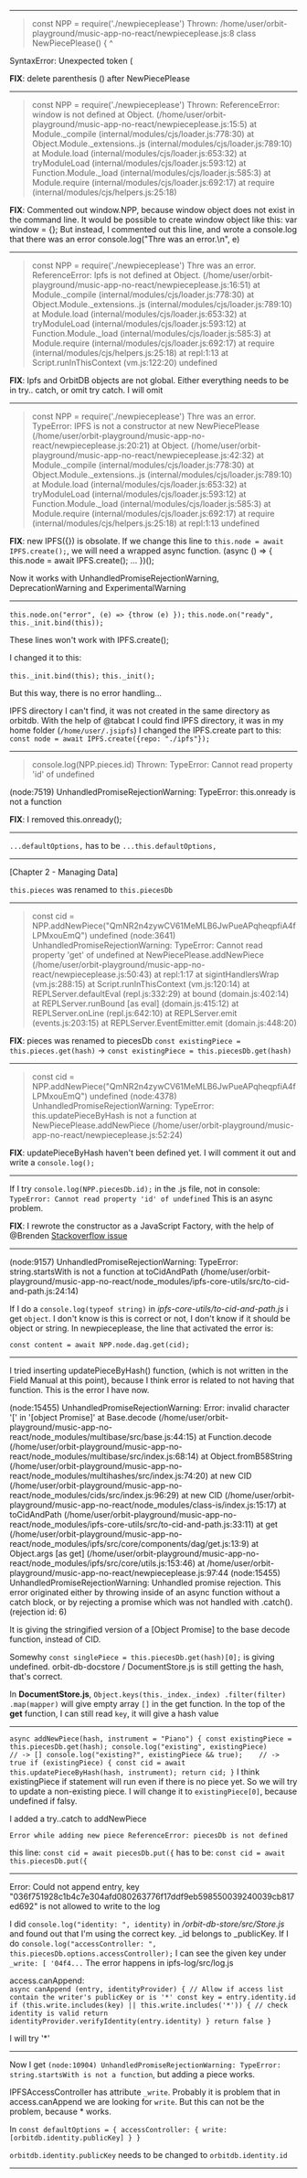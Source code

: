 -----------------------------

> const NPP = require('./newpieceplease')
Thrown:
/home/user/orbit-playground/music-app-no-react/newpieceplease.js:8
class NewPiecePlease() {
                    ^

SyntaxError: Unexpected token (
> 

__FIX__: delete parenthesis () after NewPiecePlease 

-----------------------------

> const NPP = require('./newpieceplease')
Thrown:
ReferenceError: window is not defined
    at Object.<anonymous> (/home/user/orbit-playground/music-app-no-react/newpieceplease.js:15:5)
    at Module._compile (internal/modules/cjs/loader.js:778:30)
    at Object.Module._extensions..js (internal/modules/cjs/loader.js:789:10)
    at Module.load (internal/modules/cjs/loader.js:653:32)
    at tryModuleLoad (internal/modules/cjs/loader.js:593:12)
    at Function.Module._load (internal/modules/cjs/loader.js:585:3)
    at Module.require (internal/modules/cjs/loader.js:692:17)
    at require (internal/modules/cjs/helpers.js:25:18)
> 

__FIX__: Commented out window.NPP, because window object does not exist in the command line. It would be possible to create window object like this: var window = {};
But instead, I commented out this line, and wrote a console.log that there was an error console.log("Thre was an error.\n", e)

-----------------------------

> const NPP = require('./newpieceplease')
Thre was an error.
 ReferenceError: Ipfs is not defined
    at Object.<anonymous> (/home/user/orbit-playground/music-app-no-react/newpieceplease.js:16:51)
    at Module._compile (internal/modules/cjs/loader.js:778:30)
    at Object.Module._extensions..js (internal/modules/cjs/loader.js:789:10)
    at Module.load (internal/modules/cjs/loader.js:653:32)
    at tryModuleLoad (internal/modules/cjs/loader.js:593:12)
    at Function.Module._load (internal/modules/cjs/loader.js:585:3)
    at Module.require (internal/modules/cjs/loader.js:692:17)
    at require (internal/modules/cjs/helpers.js:25:18)
    at repl:1:13
    at Script.runInThisContext (vm.js:122:20)
undefined

__FIX__: Ipfs and OrbitDB objects are not global. Either everything needs to be in try.. catch, or omit try catch. I will omit

-----------------------------

> const NPP = require('./newpieceplease')
Thre was an error.
 TypeError: IPFS is not a constructor
    at new NewPiecePlease (/home/user/orbit-playground/music-app-no-react/newpieceplease.js:20:21)
    at Object.<anonymous> (/home/user/orbit-playground/music-app-no-react/newpieceplease.js:42:32)
    at Module._compile (internal/modules/cjs/loader.js:778:30)
    at Object.Module._extensions..js (internal/modules/cjs/loader.js:789:10)
    at Module.load (internal/modules/cjs/loader.js:653:32)
    at tryModuleLoad (internal/modules/cjs/loader.js:593:12)
    at Function.Module._load (internal/modules/cjs/loader.js:585:3)
    at Module.require (internal/modules/cjs/loader.js:692:17)
    at require (internal/modules/cjs/helpers.js:25:18)
    at repl:1:13
undefined

__FIX__: new IPFS({}) is obsolate.
If we change this line to `this.node = await IPFS.create();`, we will need a wrapped async function.
(async () => {
    this.node = await IPFS.create();
    ...
})();

Now it works with UnhandledPromiseRejectionWarning, DeprecationWarning and ExperimentalWarning

-----------------------------

`this.node.on("error", (e) => {throw (e) });`
`this.node.on("ready", this._init.bind(this));`

These lines won't work with IPFS.create();

I changed it to this:

`this._init.bind(this);`
`this._init();`

But this way, there is no error handling...

IPFS directory I can't find, it was not created in the same directory as orbitdb.
With the help of @tabcat I could find IPFS directory, it was in my home folder (`/home/user/.jsipfs`)
I changed the IPFS.create part to this: `const node = await IPFS.create({repo: "./ipfs"});`

-----------------------------

> console.log(NPP.pieces.id)
Thrown:
TypeError: Cannot read property 'id' of undefined

(node:7519) UnhandledPromiseRejectionWarning: TypeError: this.onready is not a function

__FIX__: I removed this.onready();

-----------------------------

`...defaultOptions,`
has to be
`...this.defaultOptions,`

-----------------------------

[Chapter 2 - Managing Data]

`this.pieces` was renamed to `this.piecesDb`

-----------------------------

> const cid = NPP.addNewPiece("QmNR2n4zywCV61MeMLB6JwPueAPqheqpfiA4fLPMxouEmQ")
undefined
> (node:3641) UnhandledPromiseRejectionWarning: TypeError: Cannot read property 'get' of undefined
    at NewPiecePlease.addNewPiece (/home/user/orbit-playground/music-app-no-react/newpieceplease.js:50:43)
    at repl:1:17
    at sigintHandlersWrap (vm.js:288:15)
    at Script.runInThisContext (vm.js:120:14)
    at REPLServer.defaultEval (repl.js:332:29)
    at bound (domain.js:402:14)
    at REPLServer.runBound [as eval] (domain.js:415:12)
    at REPLServer.onLine (repl.js:642:10)
    at REPLServer.emit (events.js:203:15)
    at REPLServer.EventEmitter.emit (domain.js:448:20)

__FIX__: pieces was renamed to piecesDb
`const existingPiece = this.pieces.get(hash)` -> `const existingPiece = this.piecesDb.get(hash)`

-----------------------------

> const cid = NPP.addNewPiece("QmNR2n4zywCV61MeMLB6JwPueAPqheqpfiA4fLPMxouEmQ")
undefined
> (node:4378) UnhandledPromiseRejectionWarning: TypeError: this.updatePieceByHash is not a function
    at NewPiecePlease.addNewPiece (/home/user/orbit-playground/music-app-no-react/newpieceplease.js:52:24)

__FIX__: updatePieceByHash haven't been defined yet.
I will comment it out and write a `console.log();`


-----------------------------

 If I try `console.log(NPP.piecesDb.id);` in the .js file, not in console:
 `TypeError: Cannot read property 'id' of undefined`
 This is an async problem.

__FIX__: I rewrote the constructor as a JavaScript Factory, with the help of @Brenden [Stackoverflow issue](https://stackoverflow.com/questions/64229558/how-to-wait-for-constructor-to-finish?noredirect=1#comment113578438_64229558)


-----------------------------

(node:9157) UnhandledPromiseRejectionWarning: TypeError: string.startsWith is not a function
    at toCidAndPath (/home/user/orbit-playground/music-app-no-react/node_modules/ipfs-core-utils/src/to-cid-and-path.js:24:14)


If I do a `console.log(typeof string)` in _ipfs-core-utils/to-cid-and-path.js_ i get `object`. I don't know is this is correct or not, I don't know if it should be object or string. In newpieceplease, the line that activated the error is:

`const content = await NPP.node.dag.get(cid);`

-----------------------------

I tried inserting updatePieceByHash() function, (which is not written in the Field Manual at this point), because I think error is related to not having that function. This is the error I have now.

(node:15455) UnhandledPromiseRejectionWarning: Error: invalid character '[' in '[object Promise]'
    at Base.decode (/home/user/orbit-playground/music-app-no-react/node_modules/multibase/src/base.js:44:15)
    at Function.decode (/home/user/orbit-playground/music-app-no-react/node_modules/multibase/src/index.js:68:14)
    at Object.fromB58String (/home/user/orbit-playground/music-app-no-react/node_modules/multihashes/src/index.js:74:20)
    at new CID (/home/user/orbit-playground/music-app-no-react/node_modules/cids/src/index.js:96:29)
    at new CID (/home/user/orbit-playground/music-app-no-react/node_modules/class-is/index.js:15:17)
    at toCidAndPath (/home/user/orbit-playground/music-app-no-react/node_modules/ipfs-core-utils/src/to-cid-and-path.js:33:11)
    at get (/home/user/orbit-playground/music-app-no-react/node_modules/ipfs/src/core/components/dag/get.js:13:9)
    at Object.args [as get] (/home/user/orbit-playground/music-app-no-react/node_modules/ipfs/src/core/utils.js:153:46)
    at /home/user/orbit-playground/music-app-no-react/newpieceplease.js:97:44
(node:15455) UnhandledPromiseRejectionWarning: Unhandled promise rejection. This error originated either by throwing inside of an async function without a catch block, or by rejecting a promise which was not handled with .catch(). (rejection id: 6)


It is giving the stringified version of a [Object Promise] to the base decode function, instead of CID.

Somewhy         `const singlePiece = this.piecesDb.get(hash)[0];` is giving undefined.
orbit-db-docstore / DocumentStore.js is still getting the hash, that's correct.

In __DocumentStore.js__, 
`Object.keys(this._index._index)
      .filter(filter)
      .map(mapper)` will give empty array `[]` in the get function. In the top of the __get__ function, I can still read `key`, it will give a hash value


-----------------------------

`async addNewPiece(hash, instrument = "Piano") {
        const existingPiece = this.piecesDb.get(hash);
        console.log("existing", existingPiece)              // -> []
        console.log("existing?", existingPiece && true);    // -> true
        if (existingPiece) {
            const cid = await this.updatePieceByHash(hash, instrument);
            return cid;
        }`
I think existingPiece if statement will run even if there is no piece yet. So we will try to update a non-existing piece.
I will change it to `existingPiece[0]`, because undefined if falsy.

I added a try..catch to addNewPiece

`Error while adding new piece
ReferenceError: piecesDb is not defined`

this line: `const cid = await piecesDb.put({`
has to be: `const cid = await this.piecesDb.put({`

-----------------------------


Error: Could not append entry, key "036f751928c1b4c7e304afd080263776f17ddf9eb598550039240039cb817ed692" is not allowed to write to the log

I did `console.log("identity: ", identity)` in _/orbit-db-store/src/Store.js_ and found out that I'm using the correct key. _id belongs to _publicKey.
If I do `console.log("accessController: ", this.piecesDb.options.accessController);` I can see the given key under `_write: [ '04f4...`
The error happens in ipfs-log/src/log.js

access.canAppend:  
`
async canAppend (entry, identityProvider) {
    // Allow if access list contain the writer's publicKey or is '*'
    const key = entry.identity.id
    if (this.write.includes(key) || this.write.includes('*')) {
      // check identity is valid
      return identityProvider.verifyIdentity(entry.identity)
    }
    return false
  }
`

I will try '*'

-----------------------------

Now I get `(node:10904) UnhandledPromiseRejectionWarning: TypeError: string.startsWith is not a function`, but adding a piece works.

IPFSAccessController has attribute `_write`. Probably it is problem that in access.canAppend we are looking for `write`. But this can not be the problem, because * works.

In 
`const defaultOptions = {
          accessController: {
            write: [orbitdb.identity.publicKey]
          }
        }`

`orbitdb.identity.publicKey` needs to be changed to `orbitdb.identity.id`

-----------------------------

